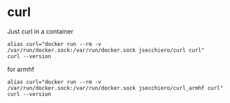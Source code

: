 # curl
Just curl in a container

```
alias curl="docker run --rm -v /var/run/docker.sock:/var/run/docker.sock jsecchiero/curl curl"
curl --version
```

for armhf
```
alias curl="docker run --rm -v /var/run/docker.sock:/var/run/docker.sock jsecchiero/curl_armhf curl"
curl --version
```
